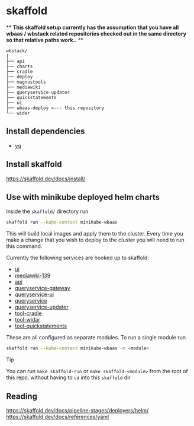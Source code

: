 # skaffold


** **This skaffold setup currently has the assumption that you have all wbaas / wbstack related repositories checked out in the same directory so that relative paths work..** **

```
wbstack/
|
├── api
├── charts
├── cradle
├── deploy
├── magnustools
├── mediawiki
├── queryservice-updater
├── quickstatements
├── ui
├── wbaas-deploy <--- this repository
└── widar

```
## Install dependencies

- [yq](https://github.com/mikefarah/yq)

## Install skaffold

https://skaffold.dev/docs/install/

## Use with minikube deployed helm charts

Inside the `skaffold/` directory run

```sh
skaffold run --kube-context minikube-wbaas 
```

This will build local images and apply them to the cluster. Every time you make a change that you wish to deploy to the cluster you will need to run this command.

Currently the following services are hooked up to skaffold:

- [ui](https://github.com/wbstack/ui/)
- [mediawiki-139](https://github.com/wbstack/mediawiki/)
- [api](https://github.com/wbstack/api)
- [queryservice-gateway](https://github.com/wbstack/queryservice-gateway)
- [queryservice-ui](https://github.com/wbstack/queryservice-ui)
- [queryservice](https://github.com/wbstack/queryservice)
- [queryservice-updater](https://github.com/wbstack/queryservice-updater)
- [tool-cradle](https://github.com/wbstack/cradle)
- [tool-widar](https://github.com/wbstack/widar)
- [tool-quickstatements](https://github.com/wbstack/quickstatements)

These are all configured as separate modules. To run a single module run
```sh
skaffold run --kube-context minikube-wbaas -m <module>
```

>[!TIP]
> You can run `make skaffold-run` or `make skaffold-<module>` from the root of this repo, without having to `cd` into this `skaffold` dir

## Reading

https://skaffold.dev/docs/pipeline-stages/deployers/helm/
https://skaffold.dev/docs/references/yaml
